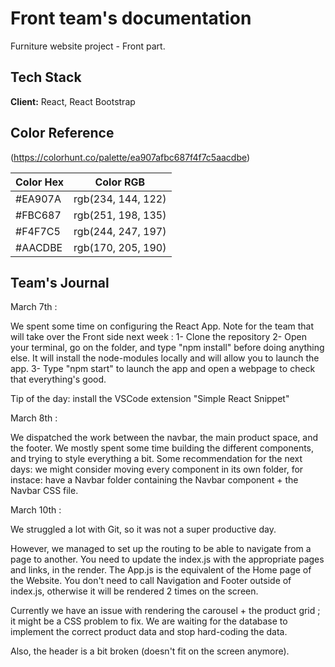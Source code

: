 
# Front team's documentation

Furniture website project - Front part.



## Tech Stack

**Client:** React, React Bootstrap


## Color Reference
(https://colorhunt.co/palette/ea907afbc687f4f7c5aacdbe)

| Color Hex         | Color RGB                                                          |
| ----------------- | ------------------------------------------------------------------ |
| #EA907A           | rgb(234, 144, 122)
| #FBC687           | rgb(251, 198, 135)
| #F4F7C5           | rgb(244, 247, 197)
| #AACDBE           | rgb(170, 205, 190)


## Team's Journal

March 7th :

We spent some time on configuring the React App.
Note for the team that will take over the Front side next week :
1- Clone the repository
2- Open your terminal, go on the folder, and type "npm install" before doing anything else. It will install the node-modules locally and will allow you to launch the app.
3- Type "npm start" to launch the app and open a webpage to check that everything's good.

Tip of the day: install the VSCode extension "Simple React Snippet"


March 8th :

We dispatched the work between the navbar, the main product space, and the footer.
We mostly spent some time building the different components, and trying to style everything a bit.
Some recommendation for the next days: we might consider moving every component in its own folder, for instace: have a Navbar folder containing the Navbar component + the Navbar CSS file.


March 10th :

We struggled a lot with Git, so it was not a super productive day.

However, we managed to set up the routing to be able to navigate from a page to another. You need to update the index.js with the appropriate pages and links, in the render.
The App.js is the equivalent of the Home page of the Website.
You don't need to call Navigation and Footer outside of index.js, otherwise it will be rendered 2 times on the screen.

Currently we have an issue with rendering the carousel + the product grid ; it might be a CSS problem to fix.
We are waiting for the database to implement the correct product data and stop hard-coding the data.

Also, the header is a bit broken (doesn't fit on the screen anymore).

